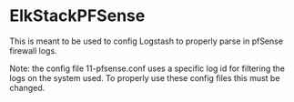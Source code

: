 # ElkStackPFSense

This is meant to be used to config Logstash to properly parse in pfSense firewall logs.

Note: the config file 11-pfsense.conf uses a specific log id for filtering the logs on the system used. To properly use these config files this must be changed.
